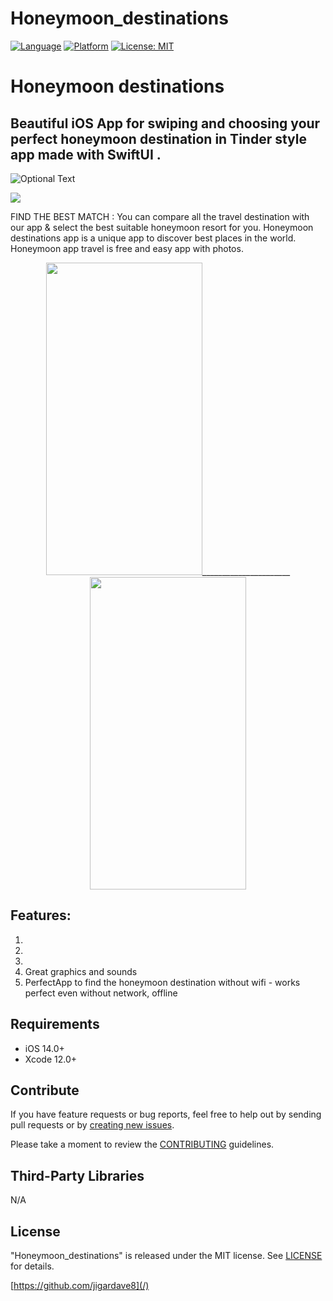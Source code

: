 # Honeymoon_destinations

[![Language](http://img.shields.io/badge/language-SwiftUI-orange?style=flat
)](https://developer.apple.com/swift)
[![Platform](https://img.shields.io/badge/platform-iOS%20%7C%20-blue)]()
[![License: MIT](https://img.shields.io/badge/License-MIT-yellow.svg)](https://opensource.org/licenses/MIT)

# <h1>Honeymoon destinations</h1> 
<h2> Beautiful iOS App for swiping and choosing your perfect honeymoon destination in Tinder style app made with SwiftUI  . </h2>

![Optional Text]()



<p align="center"> </P>
   <img src=”()”>

FIND THE BEST MATCH :
You can compare all the travel destination with our app & select the best suitable honeymoon resort for you. Honeymoon destinations app  is a unique app to discover best places in the world.
Honeymoon app travel is free and easy app with photos.


   <p align="center"> 
<img src="https://user-images.githubusercontent.com/13096575/123513498-33199b80-d6ab-11eb-879b-474b405e00d0.png " width="250" height="500">______________________ <img src="https://user-images.githubusercontent.com/13096575/123513681-fac68d00-d6ab-11eb-91ab-746e3143333d.gif" width="250" height="500"></P>



<h2>Features: </h2>

1. 
2. 
3. 
4. Great graphics and sounds
5. PerfectApp to find the honeymoon destination without wifi - works perfect even without network, offline

   
  </p>
 

  <div style="text-align: center">
  
  
  </div>
</p>

## Requirements

- iOS 14.0+
- Xcode 12.0+

## Contribute

If you have feature requests or bug reports, feel free to help out by sending pull requests or by [creating new issues](https://github.com/jigardave8/Honeymoon_destinations/issues). 

Please take a moment to
review the [CONTRIBUTING](.github/CONTRIBUTING.md) guidelines.
    
## Third-Party Libraries

N/A


## License

"Honeymoon_destinations" is released under the MIT license. See [LICENSE](mit) for details.

[https://github.com/jigardave8](/)

[swift-image]:https://img.shields.io/badge/swift-5.0-orange.svg
[swift-url]: https://swift.org/
[license-image]: https://img.shields.io/badge/License-MIT-blue.svg
[license-url]: LICENSE
